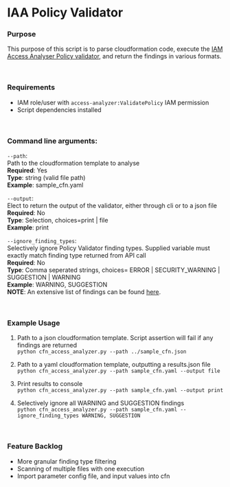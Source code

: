 # IAA Policy Validator

### Purpose
This purpose of this script is to parse cloudformation code, execute the [IAM Access Analyser Policy validator](https://docs.aws.amazon.com/IAM/latest/UserGuide/access-analyzer-policy-validation.html),
and return the findings in various formats.

<br>  

### Requirements
- IAM role/user with `access-analyzer:ValidatePolicy` IAM permission
- Script dependencies installed

<br> 

### Command line arguments:
``--path``:  
Path to the cloudformation template to analyse  
**Required**: Yes  
**Type**: string (valid file path)  
**Example**: sample_cfn.yaml

``--output``:  
Elect to return the output of the validator, either through cli or to a json file  
**Required**: No  
**Type**: Selection, choices=print | file  
**Example**: print

``--ignore_finding_types``:  
Selectively ignore Policy Validator finding types.  Supplied variable must exactly match finding type returned from API call  
**Required**: No  
**Type**: Comma seperated strings, choices= ERROR | SECURITY_WARNING | SUGGESTION | WARNING  
**Example**: WARNING, SUGGESTION  
**NOTE**: An extensive list of findings can be found [here](https://docs.aws.amazon.com/IAM/latest/UserGuide/access-analyzer-reference-policy-checks.html).

<br>  

### Example Usage
1. Path to a json cloudformation template.  Script assertion will fail if any findings are returned  
``python cfn_access_analyzer.py --path ../sample_cfn.json``

2.  Path to a yaml cloudformation template, outputting a results.json file  
`python cfn_access_analyzer.py --path sample_cfn.yaml --output file`

3. Print results to console   
`python cfn_access_analyzer.py --path sample_cfn.yaml --output print` 

3. Selectively ignore all WARNING and SUGGESTION findings   
`python cfn_access_analyzer.py --path sample_cfn.yaml --ignore_finding_types WARNING, SUGGESTION` 

<br> 

### Feature Backlog
- More granular finding type filtering
- Scanning of multiple files with one execution
- Import parameter config file, and input values into cfn
